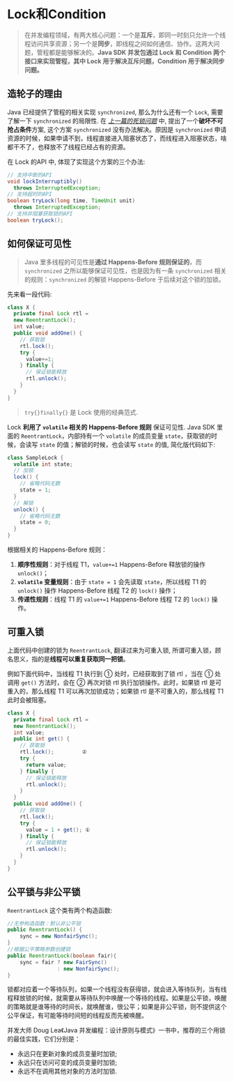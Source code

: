 # Lock和Condition

> 在并发编程领域，有两大核心问题：一个是**互斥**，即同一时刻只允许一个线程访问共享资源；另一个是**同步**，即线程之间如何通信、协作。这两大问题，管程都是能够解决的。**Java SDK 并发包通过 Lock 和 Condition 两个接口来实现管程，其中 Lock 用于解决互斥问题，Condition 用于解决同步问题。**

## 造轮子的理由

Java 已经提供了管程的相关实现 `synchronized`, 那么为什么还有一个 `Lock`, 需要了解一下 `synchronized` 的局限性. 在 *[上一篇的死锁问题](https://yangbingdong.com/2019/java-concurrent-part1/#%E6%AD%BB%E9%94%81)* 中, 提出了一个**破坏不可抢占条件**方案, 这个方案 `synchronized` 没有办法解决。原因是 `synchronized` 申请资源的时候，如果申请不到，线程直接进入阻塞状态了，而线程进入阻塞状态，啥都干不了，也释放不了线程已经占有的资源。

在 Lock 的API 中, 体现了实现这个方案的三个办法:

```java
// 支持中断的API
void lockInterruptibly() 
  throws InterruptedException;
// 支持超时的API
boolean tryLock(long time, TimeUnit unit) 
  throws InterruptedException;
// 支持非阻塞获取锁的API
boolean tryLock();
```

## 如何保证可见性

> Java 里多线程的可见性是**通过 Happens-Before 规则保证的**，而 `synchronized` 之所以能够保证可见性，也是因为有一条 `synchronized` 相关的规则：`synchronized` 的解锁 Happens-Before 于后续对这个锁的加锁。

先来看一段代码:

```java
class X {
  private final Lock rtl =
  new ReentrantLock();
  int value;
  public void addOne() {
    // 获取锁
    rtl.lock();  
    try {
      value+=1;
    } finally {
      // 保证锁能释放
      rtl.unlock();
    }
  }
}
```

> `try{}finally{}` 是 Lock 使用的经典范式.

Lock **利用了 `volatile` 相关的 Happens-Before 规则** 保证可见性. Java SDK 里面的 `ReentrantLock`，内部持有一个 `volatile` 的成员变量 `state`，获取锁的时候，会读写 `state` 的值；解锁的时候，也会读写 `state` 的值, 简化版代码如下:

```java
class SampleLock {
  volatile int state;
  // 加锁
  lock() {
    // 省略代码无数
    state = 1;
  }
  // 解锁
  unlock() {
    // 省略代码无数
    state = 0;
  }
}
```

根据相关的 Happens-Before 规则：

1. **顺序性规则**：对于线程 T1，`value+=1` Happens-Before 释放锁的操作 `unlock()`；
2. **`volatile` 变量规则**：由于 `state = 1` 会先读取 `state`，所以线程 T1 的 `unlock()` 操作 Happens-Before 线程 T2 的 `lock()` 操作；
3. **传递性规则**：线程 T1 的 `value+=1` Happens-Before 线程 T2 的 `lock()` 操作。

## 可重入锁

上面代码中创建的锁为 `ReentrantLock`, 翻译过来为可重入锁, 所谓可重入锁，顾名思义，指的是**线程可以重复获取同一把锁**。

例如下面代码中，当线程 T1 执行到 ① 处时，已经获取到了锁 rtl ，当在 ① 处调用 `get()` 方法时，会在 ② 再次对锁 rtl 执行加锁操作。此时，如果锁 rtl 是可重入的，那么线程 T1 可以再次加锁成功；如果锁 rtl 是不可重入的，那么线程 T1 此时会被阻塞。

```java
class X {
  private final Lock rtl =
  new ReentrantLock();
  int value;
  public int get() {
    // 获取锁
    rtl.lock();         ②
    try {
      return value;
    } finally {
      // 保证锁能释放
      rtl.unlock();
    }
  }
  public void addOne() {
    // 获取锁
    rtl.lock();  
    try {
      value = 1 + get(); ①
    } finally {
      // 保证锁能释放
      rtl.unlock();
    }
  }
}
```

## 公平锁与非公平锁

`ReentrantLock` 这个类有两个构造函数:

```java
//无参构造函数：默认非公平锁
public ReentrantLock() {
    sync = new NonfairSync();
}
//根据公平策略参数创建锁
public ReentrantLock(boolean fair){
    sync = fair ? new FairSync() 
                : new NonfairSync();
}
```

锁都对应着一个等待队列，如果一个线程没有获得锁，就会进入等待队列，当有线程释放锁的时候，就需要从等待队列中唤醒一个等待的线程。如果是公平锁，唤醒的策略就是谁等待的时间长，就唤醒谁，很公平；如果是非公平锁，则不提供这个公平保证，有可能等待时间短的线程反而先被唤醒。

并发大师 Doug Lea《Java 并发编程：设计原则与模式》一书中，推荐的三个用锁的最佳实践，它们分别是：

* 永远只在更新对象的成员变量时加锁;
* 永远只在访问可变的成员变量时加锁;
* 永远不在调用其他对象的方法时加锁.